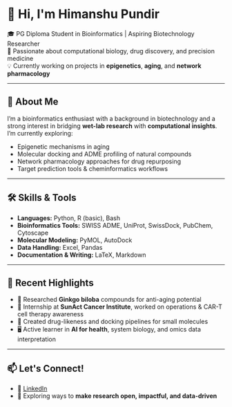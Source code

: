 # 👋 Hi, I'm Himanshu Pundir

🎓 PG Diploma Student in Bioinformatics | Aspiring Biotechnology Researcher  
🧬 Passionate about computational biology, drug discovery, and precision medicine  
💡 Currently working on projects in **epigenetics**, **aging**, and **network pharmacology**

---

## 🔬 About Me
I’m a bioinformatics enthusiast with a background in biotechnology and a strong interest in bridging **wet-lab research** with **computational insights**. I’m currently exploring:
- Epigenetic mechanisms in aging  
- Molecular docking and ADME profiling of natural compounds  
- Network pharmacology approaches for drug repurposing  
- Target prediction tools & cheminformatics workflows

---

## 🛠️ Skills & Tools
- **Languages:** Python, R (basic), Bash  
- **Bioinformatics Tools:** SWISS ADME, UniProt, SwissDock, PubChem, Cytoscape  
- **Molecular Modeling:** PyMOL, AutoDock  
- **Data Handling:** Excel, Pandas  
- **Documentation & Writing:** LaTeX, Markdown  

---

## 📌 Recent Highlights
- 🧪 Researched **Ginkgo biloba** compounds for anti-aging potential  
- 🧬 Internship at **SunAct Cancer Institute**, worked on operations & CAR-T cell therapy awareness  
- 🧫 Created drug-likeness and docking pipelines for small molecules  
- 🖥️ Active learner in **AI for health**, system biology, and omics data interpretation  

---

## 📫 Let's Connect!
- 🔗 [LinkedIn](https://www.linkedin.com/in/himanshu-pundir/)
- 🧠 Exploring ways to **make research open, impactful, and data-driven**
